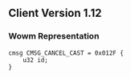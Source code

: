## Client Version 1.12

### Wowm Representation
```rust,ignore
cmsg CMSG_CANCEL_CAST = 0x012F {
    u32 id;    
}

```
